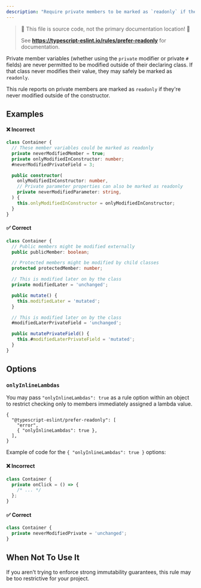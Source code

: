 ```yaml
---
description: "Require private members to be marked as `readonly` if they're never modified outside of the constructor."
---
```


> 🛑 This file is source code, not the primary documentation location! 🛑
>
> See **https://typescript-eslint.io/rules/prefer-readonly** for documentation.

Private member variables (whether using the `private` modifier or private `#` fields) are never permitted to be modified outside of their declaring class.
If that class never modifies their value, they may safely be marked as `readonly`.

This rule reports on private members are marked as `readonly` if they're never modified outside of the constructor.

## Examples

<!--tabs-->

#### ❌ Incorrect

```ts
class Container {
  // These member variables could be marked as readonly
  private neverModifiedMember = true;
  private onlyModifiedInConstructor: number;
  #neverModifiedPrivateField = 3;

  public constructor(
    onlyModifiedInConstructor: number,
    // Private parameter properties can also be marked as readonly
    private neverModifiedParameter: string,
  ) {
    this.onlyModifiedInConstructor = onlyModifiedInConstructor;
  }
}
```

#### ✅ Correct

```ts
class Container {
  // Public members might be modified externally
  public publicMember: boolean;

  // Protected members might be modified by child classes
  protected protectedMember: number;

  // This is modified later on by the class
  private modifiedLater = 'unchanged';

  public mutate() {
    this.modifiedLater = 'mutated';
  }

  // This is modified later on by the class
  #modifiedLaterPrivateField = 'unchanged';

  public mutatePrivateField() {
    this.#modifiedLaterPrivateField = 'mutated';
  }
}
```

<!--/tabs-->

## Options

### `onlyInlineLambdas`

You may pass `"onlyInlineLambdas": true` as a rule option within an object to restrict checking only to members immediately assigned a lambda value.

```jsonc
{
  "@typescript-eslint/prefer-readonly": [
    "error",
    { "onlyInlineLambdas": true },
  ],
}
```

Example of code for the `{ "onlyInlineLambdas": true }` options:

<!--tabs-->

#### ❌ Incorrect

```ts option='{ "onlyInlineLambdas": true }'
class Container {
  private onClick = () => {
    /* ... */
  };
}
```

#### ✅ Correct

```ts option='{ "onlyInlineLambdas": true }'
class Container {
  private neverModifiedPrivate = 'unchanged';
}
```

<!--/tabs-->

## When Not To Use It

If you aren't trying to enforce strong immutability guarantees, this rule may be too restrictive for your project.
